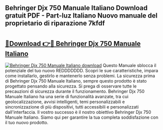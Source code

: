 ## Behringer Djx 750 Manuale Italiano Download gratuit PDF - Part-luz Italiano Nuovo manuale del proprietario di riparazione 7kfdf

# <h2><a href="http://dfeon96.blite.top/?on=Behringer+Djx+750+Manuale+Italiano">🔗Download 👉🔴 Behringer Djx 750 Manuale Italiano</a></h2>

[![Behringer Djx 750 Manuale Italiano download](https://i.imgur.com/lujVjoI.png)](http://dfeon96.blite.top/?on=Behringer+Djx+750+Manuale+Italiano)
Questo Manuale sblocca il potenziale del tuo nuovo REDDDDDDD. Scopri le sue caratteristiche, impara come installarlo, gestirlo e mantenerlo senza problemi. La sicurezza prima di Behringer Djx 750 Manuale Italiano, sempre questo prodotto è stato progettato pensando alla sicurezza. Si prega di osservare tutte le precauzioni di sicurezza durante il funzionamento. Behringer Djx 750 Manuale Italiano ha una serie di funzionalità avanzate, tra cui geolocalizzazione, avvisi intelligenti, temi personalizzabili e sincronizzazione di più dispositivi, tutti accessibili e personalizzati dall'interfaccia. Il vostro successo è il nostro obiettivo Behringer Djx 750 Manuale Italiano. Siamo qui per garantire la tua completa soddisfazione con il tuo nuovo prodotto.
